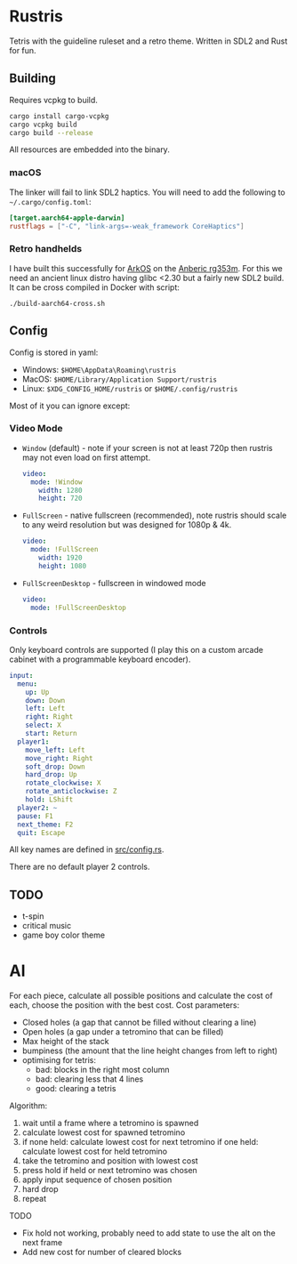 # Rustris

Tetris with the guideline ruleset and a retro theme.
Written in SDL2 and Rust for fun.

## Building

Requires vcpkg to build.

```bash
cargo install cargo-vcpkg
cargo vcpkg build
cargo build --release
```

All resources are embedded into the binary.

### macOS

The linker will fail to link SDL2 haptics. You will need to add the following to `~/.cargo/config.toml`:

```toml
[target.aarch64-apple-darwin]
rustflags = ["-C", "link-args=-weak_framework CoreHaptics"]
```

### Retro handhelds

I have built this successfully for [ArkOS](https://github.com/christianhaitian/arkos) on the [Anberic rg353m](https://anbernic.com/products/rg353m).
For this we need an ancient linux distro having glibc <2.30 but a fairly new SDL2 build.
It can be cross compiled in Docker with script:

```shell
./build-aarch64-cross.sh
```

## Config

Config is stored in yaml:

* Windows: `$HOME\AppData\Roaming\rustris`
* MacOS: `$HOME/Library/Application Support/rustris`
* Linux: `$XDG_CONFIG_HOME/rustris` or `$HOME/.config/rustris`

Most of it you can ignore except:

### Video Mode

* `Window` (default) - note if your screen is not at least 720p then rustris may not even load on first attempt.
    ```yaml
    video:
      mode: !Window
        width: 1280
        height: 720
    ```
* `FullScreen` - native fullscreen (recommended), note rustris should scale to any weird resolution but was designed for 1080p & 4k.
    ```yaml
    video:
      mode: !FullScreen
        width: 1920
        height: 1080
    ```  
* `FullScreenDesktop` - fullscreen in windowed mode
    ```yaml
    video:
      mode: !FullScreenDesktop
    ```  

### Controls

Only keyboard controls are supported (I play this on a custom arcade cabinet with a programmable keyboard encoder).

```yaml
input:
  menu:
    up: Up
    down: Down
    left: Left
    right: Right
    select: X
    start: Return
  player1:
    move_left: Left
    move_right: Right
    soft_drop: Down
    hard_drop: Up
    rotate_clockwise: X
    rotate_anticlockwise: Z
    hold: LShift
  player2: ~
  pause: F1
  next_theme: F2
  quit: Escape
```

All key names are defined in [src/config.rs](src/config.rs).

There are no default player 2 controls.

## TODO
* t-spin
* critical music
* game boy color theme

# AI

For each piece, calculate all possible positions and calculate the cost of each, choose the position with the best cost.
Cost parameters:
* Closed holes (a gap that cannot be filled without clearing a line)
* Open holes (a gap under a tetromino that can be filled)
* Max height of the stack
* bumpiness (the amount that the line height changes from left to right)
* optimising for tetris:
   * bad: blocks in the right most column
   * bad: clearing less that 4 lines
   * good: clearing a tetris

Algorithm:

1. wait until a frame where a tetromino is spawned
2. calculate lowest cost for spawned tetromino
3. if none held: calculate lowest cost for next tetromino
   if one held: calculate lowest cost for held tetromino
4. take the tetromino and position with lowest cost
5. press hold if held or next tetromino was chosen
6. apply input sequence of chosen position
7. hard drop
8. repeat

TODO

* Fix hold not working, probably need to add state to use the alt on the next frame
* Add new cost for number of cleared blocks